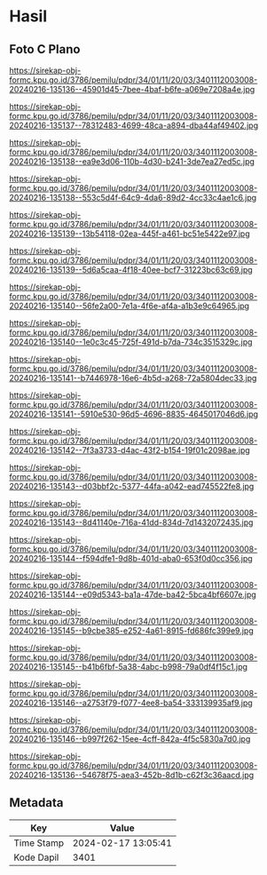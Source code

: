 # Hasil

## Foto C Plano

https://sirekap-obj-formc.kpu.go.id/3786/pemilu/pdpr/34/01/11/20/03/3401112003008-20240216-135136--45901d45-7bee-4baf-b6fe-a069e7208a4e.jpg

https://sirekap-obj-formc.kpu.go.id/3786/pemilu/pdpr/34/01/11/20/03/3401112003008-20240216-135137--78312483-4699-48ca-a894-dba44af49402.jpg

https://sirekap-obj-formc.kpu.go.id/3786/pemilu/pdpr/34/01/11/20/03/3401112003008-20240216-135138--ea9e3d06-110b-4d30-b241-3de7ea27ed5c.jpg

https://sirekap-obj-formc.kpu.go.id/3786/pemilu/pdpr/34/01/11/20/03/3401112003008-20240216-135138--553c5d4f-64c9-4da6-89d2-4cc33c4ae1c6.jpg

https://sirekap-obj-formc.kpu.go.id/3786/pemilu/pdpr/34/01/11/20/03/3401112003008-20240216-135139--13b54118-02ea-445f-a461-bc51e5422e97.jpg

https://sirekap-obj-formc.kpu.go.id/3786/pemilu/pdpr/34/01/11/20/03/3401112003008-20240216-135139--5d6a5caa-4f18-40ee-bcf7-31223bc63c69.jpg

https://sirekap-obj-formc.kpu.go.id/3786/pemilu/pdpr/34/01/11/20/03/3401112003008-20240216-135140--56fe2a00-7e1a-4f6e-af4a-a1b3e9c64965.jpg

https://sirekap-obj-formc.kpu.go.id/3786/pemilu/pdpr/34/01/11/20/03/3401112003008-20240216-135140--1e0c3c45-725f-491d-b7da-734c3515329c.jpg

https://sirekap-obj-formc.kpu.go.id/3786/pemilu/pdpr/34/01/11/20/03/3401112003008-20240216-135141--b7446978-16e6-4b5d-a268-72a5804dec33.jpg

https://sirekap-obj-formc.kpu.go.id/3786/pemilu/pdpr/34/01/11/20/03/3401112003008-20240216-135141--5910e530-96d5-4696-8835-4645017046d6.jpg

https://sirekap-obj-formc.kpu.go.id/3786/pemilu/pdpr/34/01/11/20/03/3401112003008-20240216-135142--7f3a3733-d4ac-43f2-b154-19f01c2098ae.jpg

https://sirekap-obj-formc.kpu.go.id/3786/pemilu/pdpr/34/01/11/20/03/3401112003008-20240216-135143--d03bbf2c-5377-44fa-a042-ead745522fe8.jpg

https://sirekap-obj-formc.kpu.go.id/3786/pemilu/pdpr/34/01/11/20/03/3401112003008-20240216-135143--8d41140e-716a-41dd-834d-7d1432072435.jpg

https://sirekap-obj-formc.kpu.go.id/3786/pemilu/pdpr/34/01/11/20/03/3401112003008-20240216-135144--f594dfe1-9d8b-401d-aba0-653f0d0cc356.jpg

https://sirekap-obj-formc.kpu.go.id/3786/pemilu/pdpr/34/01/11/20/03/3401112003008-20240216-135144--e09d5343-ba1a-47de-ba42-5bca4bf6607e.jpg

https://sirekap-obj-formc.kpu.go.id/3786/pemilu/pdpr/34/01/11/20/03/3401112003008-20240216-135145--b9cbe385-e252-4a61-8915-fd686fc399e9.jpg

https://sirekap-obj-formc.kpu.go.id/3786/pemilu/pdpr/34/01/11/20/03/3401112003008-20240216-135145--b41b6fbf-5a38-4abc-b998-79a0df4f15c1.jpg

https://sirekap-obj-formc.kpu.go.id/3786/pemilu/pdpr/34/01/11/20/03/3401112003008-20240216-135146--a2753f79-f077-4ee8-ba54-333139935af9.jpg

https://sirekap-obj-formc.kpu.go.id/3786/pemilu/pdpr/34/01/11/20/03/3401112003008-20240216-135146--b997f262-15ee-4cff-842a-4f5c5830a7d0.jpg

https://sirekap-obj-formc.kpu.go.id/3786/pemilu/pdpr/34/01/11/20/03/3401112003008-20240216-135136--54678f75-aea3-452b-8d1b-c62f3c36aacd.jpg


## Metadata

| Key        | Value               |
| ---------- | ------------------- |
| Time Stamp | 2024-02-17 13:05:41 |
| Kode Dapil | 3401                |



